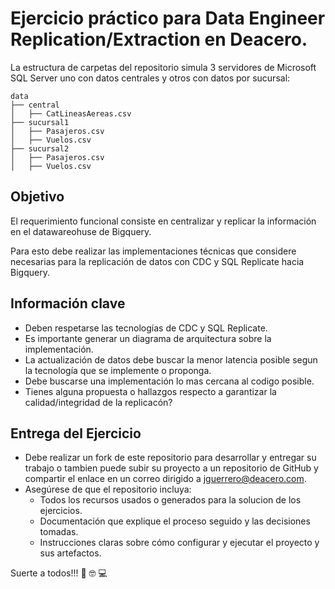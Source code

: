 # Ejercicio práctico para Data Engineer Replication/Extraction en Deacero.

La estructura de carpetas del repositorio simula 3 servidores de Microsoft SQL Server uno con datos centrales y otros con datos por sucursal:

```
data
├── central
│   ├── CatLineasAereas.csv
├── sucursal1
│   ├── Pasajeros.csv
│   ├── Vuelos.csv
├── sucursal2
│   ├── Pasajeros.csv
│   ├── Vuelos.csv
```
## Objetivo

El requerimiento funcional consiste en centralizar y replicar la información en el datawareohuse de Bigquery.

Para esto debe realizar las implementaciones técnicas que considere necesarias para la replicación de datos con CDC y SQL Replicate hacia Bigquery.

## Información clave

- Deben respetarse las tecnologías de CDC y SQL Replicate.
- Es importante generar un diagrama de arquitectura sobre la implementación.
- La actualización de datos debe buscar la menor latencia posible segun la tecnología que se implemente o proponga.
- Debe buscarse una implementación lo mas cercana al codigo posible.
- Tienes alguna propuesta o hallazgos respecto a garantizar la calidad/integridad de la replicacón?

## Entrega del Ejercicio

- Debe realizar un fork de este repositorio para desarrollar y entregar su trabajo o tambien puede subir su proyecto a un repositorio de GitHub y compartir el enlace en un correo dirigido a jguerrero@deacero.com.
- Asegúrese de que el repositorio incluya:
    - Todos los recursos usados o generados para la solucion de los ejercicios.
    - Documentación que explique el proceso seguido y las decisiones tomadas.
    - Instrucciones claras sobre cómo configurar y ejecutar el proyecto y sus artefactos.

Suerte a todos!!! :metal: :nerd_face: :computer:
